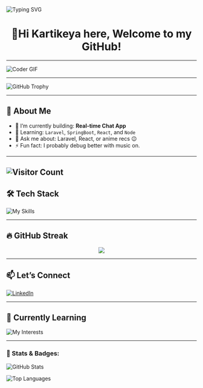 <!-- Banner -->


<img src="https://readme-typing-svg.demolab.com?font=Fira+Code&size=24&pause=1000&color=7F52FF&center=true&vCenter=true&width=440&lines=Hey+there!+I'm+Kartik+%F0%9F%91%8B;Full-stack+developer;Loves+real-time+apps+%E2%9C%A8;Always+learning+new+things" alt="Typing SVG" />

<h1 align="center">👋Hi Kartikeya here, Welcome to my GitHub!</h1>

---

![Coder GIF](https://media.giphy.com/media/LMNusMQPbiGGaz7Oe2/giphy.gif)


---

![GitHub Trophy](https://github-profile-trophy.vercel.app/?username=Kartikeya2709&theme=onedark&row=1&column=5&margin-w=15&margin-h=15)


---


## 🧠 About Me

- 🔭 I’m currently building: **Real-time Chat App**
- 🌱 Learning: `Laravel`, `SpringBoot`, `React`, and `Node`
- 💬 Ask me about: Laravel, React, or anime recs 😉
- ⚡ Fun fact: I probably debug better with music on.

---
![Visitor Count](https://visitor-badge.laobi.icu/badge?page_id=kartikeya2709.github-profile)
---

## 🛠️ Tech Stack

![My Skills](https://skillicons.dev/icons?i=laravel,php,react,js,html,css,tailwind,git,vscode,mysql)

---


## 🔥 GitHub Streak

<p align="center">
  <img src="https://github-readme-streak-stats.herokuapp.com/?user=Kartikeya2709&theme=radical" />
</p>

---

## 📫 Let’s Connect

[![LinkedIn](https://img.shields.io/badge/-LinkedIn-0077B5?style=flat-square&logo=Linkedin&logoColor=white&link=https://linkedin.com/in/kartikeyasharma2709)](https://www.linkedin.com/in/kartikeyasharma2709/)

---


## 🧠 Currently Learning

![My Interests](https://img.shields.io/badge/now%20learning-Next.js%20%26%20Redis-brightgreen?style=for-the-badge&logo=next.js)

---
### 🌟 Stats & Badges:

![GitHub Stats](https://github-readme-stats.vercel.app/api?username=kartikeya2709&show_icons=true&hide_title=true&count_private=true&hide=prs&theme=radical)

![Top Languages](https://github-readme-stats.vercel.app/api/top-langs/?username=kartikeya2709&layout=compact&theme=radical)




<!-- Add GitHub contribution graph -->


